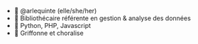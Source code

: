 - 👋 @arlequinte (elle/she/her)
- 👀 Bibliothécaire référente en gestion & analyse des données
- 🌱 Python, PHP, Javascript
- 💞️ Griffonne et choralise
